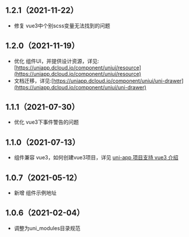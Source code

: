 ## 1.2.1（2021-11-22）
- 修复 vue3中个别scss变量无法找到的问题
## 1.2.0（2021-11-19）
- 优化 组件UI，并提供设计资源，详见:[https://uniapp.dcloud.io/component/uniui/resource](https://uniapp.dcloud.io/component/uniui/resource)
- 文档迁移，详见:[https://uniapp.dcloud.io/component/uniui/uni-drawer](https://uniapp.dcloud.io/component/uniui/uni-drawer)
## 1.1.1（2021-07-30）
- 优化 vue3下事件警告的问题
## 1.1.0（2021-07-13）
- 组件兼容 vue3，如何创建vue3项目，详见 [uni-app 项目支持 vue3 介绍](https://ask.dcloud.net.cn/article/37834)
## 1.0.7（2021-05-12）
- 新增 组件示例地址
## 1.0.6（2021-02-04）
- 调整为uni_modules目录规范

